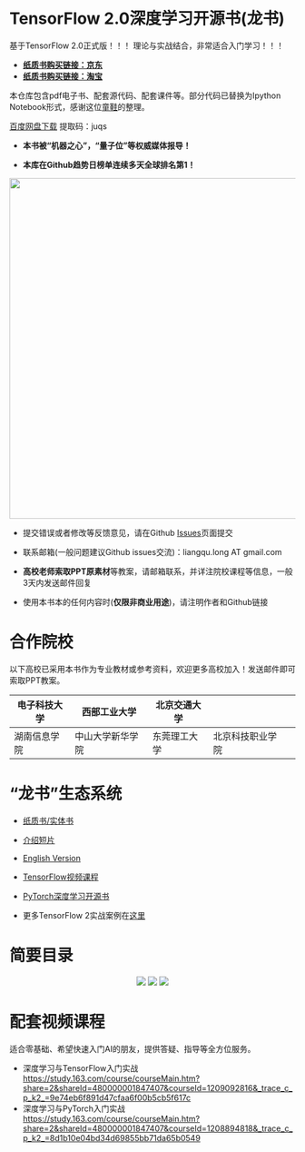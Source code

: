 # TensorFlow 2.0深度学习开源书(龙书)

基于TensorFlow 2.0正式版！！！
理论与实战结合，非常适合入门学习！！！

- **[纸质书购买链接：京东](https://item.jd.com/12954866.html)** 
- **[纸质书购买链接：淘宝](https://detail.tmall.com/item.htm?spm=a230r.1.14.16.18b460abi8w8jJ&id=625801924474&ns=1&abbucket=9)**

本仓库包含pdf电子书、配套源代码、配套课件等。部分代码已替换为Ipython Notebook形式，感谢这位[童鞋](https://github.com/Relph1119/deeplearning-with-tensorflow-notes)的整理。

[百度网盘下载](https://pan.baidu.com/s/1GgQjhDqSgSfjxqBMsE3RDQ)  提取码：juqs


-  **本书被“机器之心”，“量子位”等权威媒体报导！**

-  **本库在Github趋势日榜单连续多天全球排名第1！**



<p align="center">
  <img src="assets/book-cover.png" align="center" width="600">
  <!-- <img src="assets/1.png" align="center" width="600"> -->
</p>

- 提交错误或者修改等反馈意见，请在Github [Issues](https://github.com/dragen1860/Deep-Learning-with-TensorFlow-book/issues)页面提交

- 联系邮箱(一般问题建议Github issues交流)：liangqu.long AT gmail.com

-  **高校老师索取PPT原素材**等教案，请邮箱联系，并详注院校课程等信息，一般3天内发送邮件回复

- 使用本书本的任何内容时(**仅限非商业用途**)，请注明作者和Github链接


# 合作院校

以下高校已采用本书作为专业教材或参考资料，欢迎更多高校加入！发送邮件即可索取PPT教案。

| 电子科技大学 | 西部工业大学  | 北京交通大学  |   |   |
|---|---|---|---|---|
|  湖南信息学院 |  中山大学新华学院 | 东莞理工大学  |   北京科技职业学院 |   |  



# “龙书”生态系统

- [纸质书/实体书](https://item.jd.com/12954866.html)

- [介绍短片](https://www.bilibili.com/video/av75331861)

- [English Version](https://github.com/dragen1860/Deep-Learning-with-TensorFlow-book-EN)

- [TensorFlow视频课程](https://study.163.com/course/courseMain.htm?share=2&shareId=480000001847407&courseId=1209092816&_trace_c_p_k2_=9e74eb6f891d47cfaa6f00b5cb5f617c)

- [PyTorch深度学习开源书](https://github.com/dragen1860/Deep-Learning-with-PyTorch-book)

-	更多TensorFlow 2实战案例在[这里](https://github.com/dragen1860/TensorFlow-2.x-Tutorials)


# 简要目录

<p align="center">
  <img src="assets/0.4.目录-双排-1.jpg">
  <img src="assets/0.4.目录-双排-2.jpg">
  <img src="assets/0.4.目录-双排-3.jpg">
</p>



#	配套视频课程

适合零基础、希望快速入门AI的朋友，提供答疑、指导等全方位服务。

- 深度学习与TensorFlow入门实战
https://study.163.com/course/courseMain.htm?share=2&shareId=480000001847407&courseId=1209092816&_trace_c_p_k2_=9e74eb6f891d47cfaa6f00b5cb5f617c
- 深度学习与PyTorch入门实战
https://study.163.com/course/courseMain.htm?share=2&shareId=480000001847407&courseId=1208894818&_trace_c_p_k2_=8d1b10e04bd34d69855bb71da65b0549

